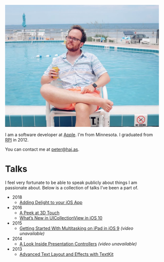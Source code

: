 ![Peter looking cool in front of a pool](media/peter_pool.jpg "Peter looking cool in front of a pool")

I am a software developer at [Apple](http://apple.com). I'm from Minnesota. I graduated from [RPI](http://rpi.edu) in 2012.

You can contact me at [peter@haj.as](mailto:peter@haj.as).

# Talks

I feel very fortunate to be able to speak publicly about things I am passionate about. Below is a collection of talks I’ve been a part of.

- 2018
    - [Adding Delight to your iOS App](https://developer.apple.com/videos/play/wwdc2018/233)
- 2016
    - [A Peek at 3D Touch](https://developer.apple.com/videos/play/wwdc2016/228/)
    - [What’s New in UICollectionView in iOS 10](https://developer.apple.com/videos/play/wwdc2016/219/)
- 2015
    - [Getting Started With Multitasking on iPad in iOS 9](https://asciiwwdc.com/2015/sessions/205) *(video unavailable)*
- 2014
    - [A Look Inside Presentation Controllers](https://asciiwwdc.com/2014/sessions/228) *(video unavailable)*
- 2013
    - [Advanced Text Layout and Effects with TextKit](https://developer.apple.com/videos/play/wwdc2013/220/)
